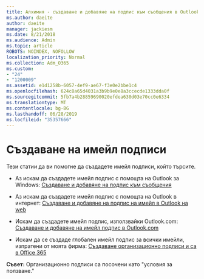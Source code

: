 ```yaml
---
title: Алхимия - създаване и добавяне на подпис към съобщения в Outlook
ms.author: daeite
author: daeite
manager: jackiesm
ms.date: 8/21/2018
ms.audience: Admin
ms.topic: article
ROBOTS: NOINDEX, NOFOLLOW
localization_priority: Normal
ms.collection: Adm_O365
ms.custom:
- "24"
- "1200009"
ms.assetid: e1d1258b-6057-4ef9-ae67-f3e0e2bbe1c4
ms.openlocfilehash: 624c8a65d4031a3b9b9e0e8a3ccecde1333dda0f
ms.sourcegitcommit: 5fb7a4b28859690020efdea630d03e70cc0e6334
ms.translationtype: MT
ms.contentlocale: bg-BG
ms.lasthandoff: 06/28/2019
ms.locfileid: "35357666"
---
```

# <a name="creating-email-signatures"></a>Създаване на имейл подписи

Тези статии да ви помогне да създадете имейл подписи, който търсите.
  
- Аз искам да създадете имейл подпис с помощта на Outlook за Windows: [Създаване и добавяне на подпис към съобщения](https://support.office.com/article/8ee5d4f4-68fd-464a-a1c1-0e1c80bb27f2.aspx)
  
- Аз искам да създадете имейл подпис с помощта на Outlook в интернет: [Създаване и добавяне на подпис на имейл в Outlook на web](https://support.office.com/article/5ff9dcfd-d3f1-447b-b2e9-39f91b074ea3.aspx)

- Искам да създадете имейл подпис, използвайки Outlook.com: [Създаване и добавяне на имейл подпис в Outlook.com](https://support.office.com/article/776d9006-abdf-444e-b5b7-a61821dff034.aspx)

- Искам да се създаде глобален имейл подпис за всички имейли, изпратени от моята фирма: [Създаване организационно подписи и са в Office 365](https://support.office.com/article/2d75860f-c527-4352-a7f6-73eba54c0c72.aspx)

 **Съвет:** Организационно подписи са посочени като "условия за ползване."
  